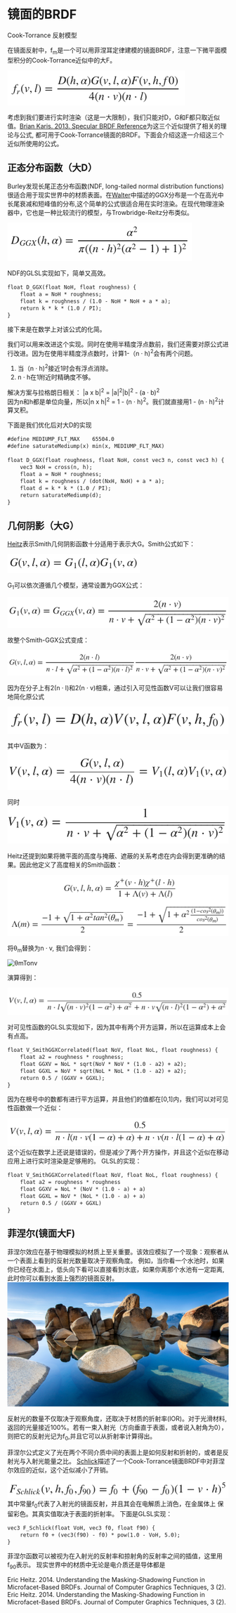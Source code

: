 # 镜面的BRDF
Cook-Torrance 反射模型

在镜面反射中，f<sub>m</sub>是一个可以用菲涅耳定律建模的镜面BRDF，注意一下微平面模型积分的Cook-Torrance近似中的大F。

![CookTorrance](../../assets/material/4.4/CookTorrance.png) 

考虑到我们要进行实时渲染（这是一大限制），我们只能对D，G和F都只取近似值。[Brian Karis. 2013. Specular BRDF Reference](http://graphicrants.blogspot.com/2013/08/specular-brdf-reference.html)为这三个近似提供了相关的理论与公式, 都可用于Cook-Torrance镜面的BRDF。下面会介绍这逐一介绍这三个近似所使用的公式。

## 正态分布函数（大D）
Burley发现长尾正态分布函数(NDF, long-tailed normal distribution functions)很适合用于现实世界中的材质表面。在[Walter](https://knarkowicz.wordpress.com/2014/12/27/analytical-dfg-term-for-ibl/)中描述的GGX分布是一个在高光中长尾衰减和短峰值的分布,这个简单的公式很适合用在实时渲染。在现代物理渲染器中，它也是一种比较流行的模型，与Trowbridge-Reitz分布类似。

![GGX](../../assets/material/4.4/GGX.png)   

NDF的GLSL实现如下，简单又高效。
```
float D_GGX(float NoH, float roughness) {
    float a = NoH * roughness;
    float k = roughness / (1.0 - NoH * NoH + a * a);
    return k * k * (1.0 / PI);
}
```
接下来是在数学上对该公式的化简。

我们可以用来改进这个实现。同时在使用半精度浮点数前，我们还需要对原公式进行改进。因为在使用半精度浮点数时，计算1-（n · h)<sup>2</sup>会有两个问题。
1. 当（n · h)<sup>2</sup>接近1时会有浮点消除。
2. n · h在1附近时精确度不够。   

解决方案与拉格朗日相关：
|a x b|<sup>2</sup> = |a|<sup>2</sup>|b|<sup>2</sup> - (a · b)<sup>2</sup>  
因为n和h都是单位向量，所以|n x h|<sup>2</sup> = 1 - (n · h)<sup>2</sup>。我们就直接用1 - (n · h)<sup>2</sup>计算叉积。

下面是我们优化后对大D的实现
```
#define MEDIUMP_FLT_MAX    65504.0
#define saturateMediump(x) min(x, MEDIUMP_FLT_MAX)

float D_GGX(float roughness, float NoH, const vec3 n, const vec3 h) {
    vec3 NxH = cross(n, h);
    float a = NoH * roughness;
    float k = roughness / (dot(NxH, NxH) + a * a);
    float d = k * k * (1.0 / PI);
    return saturateMediump(d);
}
```

## 几何阴影（大G）
[Heitz](#Heitz)表示Smith几何阴影函数十分适用于表示大G。Smith公式如下：

![GGX](../../assets/material/4.4/Smith.png)   

G<sub>1</sub>可以依次遵循几个模型，通常设置为GGX公式：

![G1_GGX](../../assets/material/4.4/G1_GGX.png)   

故整个Smith-GGX公式变成：

![Smith-GGX](../../assets/material/4.4/Smith-GGX.png)   

因为在分子上有2(n · l)和2(n · v)相乘，通过引入可见性函数V可以让我们很容易地简化原公式

![intro_v](../../assets/material/4.4/intro_v.png)   

其中V函数为：
![vfunction](../../assets/material/4.4/vfunction.png)   

同时
![v1function](../../assets/material/4.4/v1function.png)   

Heitz还提到如果将微平面的高度与掩蔽、遮蔽的关系考虑在内会得到更准确的结果。因此他定义了高度相关的Smith函数：

![height-correlatedSmithfunction](../../assets/material/4.4/height-correlatedSmithFunction.png)   

将θ<sub>m</sub>替换为n · v, 我们会得到：

![θmTonv](../../assets/material/4.4/θmTonv.png)   

演算得到：

![final](../../assets/material/4.4/final.png)   

对可见性函数的GLSL实现如下，因为其中有两个开方运算，所以在运算成本上会有点高。
```
float V_SmithGGXCorrelated(float NoV, float NoL, float roughness) {
    float a2 = roughness * roughness;
    float GGXV = NoL * sqrt(NoV * NoV * (1.0 - a2) + a2);
    float GGXL = NoV * sqrt(NoL * NoL * (1.0 - a2) + a2);
    return 0.5 / (GGXV + GGXL);
}
```

因为在根号中的数都有进行平方运算，并且他们的值都在[0,1]内，我们可以对可见性函数做一个近似：

![appro_visi_func](../../assets/material/4.4/appro_visi_func.png)  
这个近似在数学上还说是错误的，但是减少了两个开方操作，并且这个近似在移动应用上进行实时渲染是足够用的。
GLSL的实现：
```
float V_SmithGGXCorrelated(float NoV, float NoL, float roughness) {
    float a2 = roughness * roughness
    float GGXV = NoL * (NoV * (1.0 - a) + a)
    float GGXL = NoV * (NoL * (1.0 - a) + a)
    return 0.5 / (GGXV + GGXL)
}
```

## 菲涅尔(镜面大F)
菲涅尔效应在基于物理模拟的材质上至关重要。该效应模拟了一个现象：观察者从一个表面上看到的反射光数量取决于观察角度。
例如，当你看一个水池时，如果你已经在水面上，低头向下看可以直接看到水底，如果你离那个水池有一定距离,此时你可以看到水面上强烈的镜面反射。
![photo_fresnel_lake](../../assets/material/4.4/photo_fresnel_lake.jpg)

反射光的数量不仅取决于观察角度，还取决于材质的折射率(IOR)。对于光滑材料,返回的光量接近100%。若有一束入射光（方向垂直于表面，或者说入射角为0），则把它的反射光记为f<sub>0</sub>,并且它可以从折射率计算得出。  

菲涅尔公式定义了光在两个不同介质中间的表面上是如何反射和折射的，或者是反射光与入射光能量之比。
[Schlick](#Schlick94)描述了一个Cook-Torrance镜面BRDF中对菲涅尔效应的近似，这个近似减小了开销。

![Schlick94](../../assets/material/4.4/Schlick94.png)
其中常量f<sub>0</sub>代表了入射光的镜面反射，并且其会在电解质上消色，在金属体上  保留彩色。其真实值取决于表面的折射率。
下面是GLSL实现：
```
vec3 F_Schlick(float VoH, vec3 f0, float f90) {
    return f0 + (vec3(f90) - f0) * pow(1.0 - VoH, 5.0);
}
```

菲涅尔函数可以被视为在入射光的反射率和掠射角的反射率之间的插值，这里用
f<sub>90</sub>表示。
现实世界中的材质中无论是电介质还是导体都是

<span id="Heitz"> Eric Heitz. 2014. Understanding the Masking-Shadowing Function in Microfacet-Based BRDFs. Journal of Computer Graphics Techniques, 3 (2).</span>
<span id="Schlick94"> Eric Heitz. 2014. Understanding the Masking-Shadowing Function in Microfacet-Based BRDFs. Journal of Computer Graphics Techniques, 3 (2).</span>